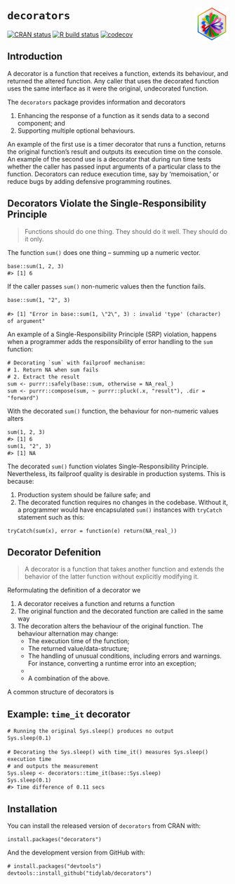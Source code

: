 # `decorators` <img src="https://raw.githubusercontent.com/tidylab/decorators/master/pkgdown/logo.png" align="right" height="75"/>

<!-- badges: start -->

[![CRAN
status](https://www.r-pkg.org/badges/version/decorators)](https://CRAN.R-project.org/package=decorators)
[![R build
status](https://github.com/tidylab/decorators/workflows/R-CMD-check/badge.svg)](https://github.com/tidylab/decorators/actions)
[![codecov](https://codecov.io/gh/tidylab/decorators/branch/master/graph/badge.svg?token=U6FL5N32FL)](https://codecov.io/gh/tidylab/decorators)

<!-- badges: end -->

## Introduction

<!-- Problem statement -->

A decorator is a function that receives a function, extends its
behaviour, and returned the altered function. Any caller that uses the
decorated function uses the same interface as it were the original,
undecorated function.

The `decorators` package provides information and decorators

1.  Enhancing the response of a function as it sends data to a second
    component; and
2.  Supporting multiple optional behaviours.

An example of the first use is a timer decorator that runs a function,
returns the original function’s result and outputs its execution time on
the console. An example of the second use is a decorator that during run
time tests whether the caller has passed input arguments of a particular
class to the function. Decorators can reduce execution time, say by
‘memoisation,’ or reduce bugs by adding defensive programming routines.

## Decorators Violate the Single-Responsibility Principle

> Functions should do one thing. They should do it well. They should do
> it only.

The function `sum()` does one thing – summing up a numeric vector.

    base::sum(1, 2, 3)
    #> [1] 6

If the caller passes `sum()` non-numeric values then the function fails.

    base::sum(1, "2", 3)

    #> [1] "Error in base::sum(1, \"2\", 3) : invalid 'type' (character) of argument"

An example of a Single-Responsibility Principle (SRP) violation, happens
when a programmer adds the responsibility of error handling to the `sum`
function:

    # Decorating `sum` with failproof mechanism:
    # 1. Return NA when sum fails
    # 2. Extract the result
    sum <- purrr::safely(base::sum, otherwise = NA_real_)
    sum <- purrr::compose(sum, ~ purrr::pluck(.x, "result"), .dir = "forward") 

With the decorated `sum()` function, the behaviour for non-numeric
values alters

    sum(1, 2, 3)
    #> [1] 6
    sum(1, "2", 3)
    #> [1] NA

The decorated `sum()` function violates Single-Responsibility Principle.
Nevertheless, its failproof quality is desirable in production systems.
This is because:

1.  Production system should be failure safe; and
2.  The decorated function requires no changes in the codebase. Without
    it, a programmer would have encapsulated `sum()` instances with
    `tryCatch` statement such as this:

<!-- -->

    tryCatch(sum(x), error = function(e) return(NA_real_))

## Decorator Defenition

> A decorator is a function that takes another function and extends the
> behavior of the latter function without explicitly modifying it.

Reformulating the definition of a decorator we

1.  A decorator receives a function and returns a function
2.  The original function and the decorated function are called in the
    same way
3.  The decoration alters the behaviour of the original function. The
    behaviour alternation may change:
    -   The execution time of the function;
    -   The returned value/data-structure;
    -   The handling of unusual conditions, including errors and
        warnings. For instance, converting a runtime error into an
        exception;
    -   
    -   A combination of the above.

A common structure of decorators is

## Example: `time_it` decorator

    # Running the original Sys.sleep() produces no output
    Sys.sleep(0.1)

    # Decorating the Sys.sleep() with time_it() measures Sys.sleep() execution time 
    # and outputs the measurement   
    Sys.sleep <- decorators::time_it(base::Sys.sleep)
    Sys.sleep(0.1)
    #> Time difference of 0.11 secs

## Installation

You can install the released version of `decorators` from CRAN with:

    install.packages("decorators")

And the development version from GitHub with:

    # install.packages("devtools")
    devtools::install_github("tidylab/decorators")
